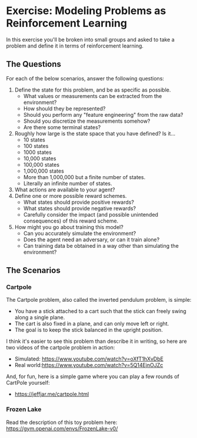 # Exercise: Modeling Problems as Reinforcement Learning

In this exercise you'll be broken into small groups and asked to take a problem and define it in terms of reinforcement learning.

## The Questions

For each of the below scenarios, answer the following questions:

1. Define the state for this problem, and be as specific as possible.
    * What values or measurements can be extracted from the environment?
    * How should they be represented?
    * Should you perform any "feature engineering" from the raw data?
    * Should you discretize the measurements somehow?
    * Are there some terminal states?
2. Roughly how large is the state space that you have defined? Is it...
    * 10 states
    * 100 states
    * 1000 states
    * 10,000 states
    * 100,000 states
    * 1,000,000 states
    * More than 1,000,000 but a finite number of states.
    * Literally an infinite number of states.
3. What actions are available to your agent?
4. Define one or more possible reward schemes.
    * What states should provide positive rewards?
    * What states should provide negative rewards?
    * Carefully consider the impact (and possible unintended consequences) of this reward scheme.
5. How might you go about training this model?
    * Can you accurately simulate the environment?
    * Does the agent need an adversary, or can it train alone?
    * Can training data be obtained in a way other than simulating the environment?

## The Scenarios

### Cartpole

The Cartpole problem, also called the inverted pendulum problem, is simple:

* You have a stick attached to a cart such that the stick can freely swing along a single plane.
* The cart is also fixed in a plane, and can only move left or right.
* The goal is to keep the stick balanced in the upright position.

I think it's easier to see this problem than describe it in writing, so here are two videos of the cartpole problem in action:

* Simulated: https://www.youtube.com/watch?v=oXfT1hXvDbE
* Real world:https://www.youtube.com/watch?v=5Q14EjnOJZc

And, for fun, here is a simple game where you can play a few rounds of CartPole yourself:

* https://jeffjar.me/cartpole.html

### Frozen Lake

Read the description of this toy problem here: https://gym.openai.com/envs/FrozenLake-v0/
